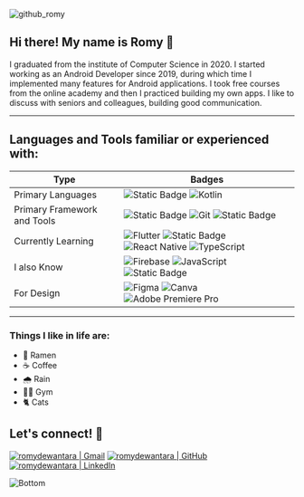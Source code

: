<!--<code><img src="https://raw.githubusercontent.com/romydewantara/romydewantara/refs/heads/main/src/romydewantara.svg"></code>
![github_banner](https://github.com/user-attachments/assets/4acf6462-925b-4e49-bc37-51e76a55c09b)
-->
![github_romy](https://github.com/user-attachments/assets/618065f7-749b-4768-8a03-553323e5d7d6)
## Hi there! My name is Romy 👋
I graduated from the institute of Computer Science in 2020. I started working as an Android Developer since 2019, during which time I implemented many features for Android applications. I took free courses from the online academy and then I practiced building my own apps. I like to discuss with seniors and colleagues, building good communication.

---
## Languages and Tools familiar or experienced with:
| Type | Badges |
| -- | -- |
| Primary Languages | ![Static Badge](https://img.shields.io/badge/Java-red?style=for-the-badge&logo=Swing&logoColor=white&logoSize=auto&color=%23ff2c2c) ![Kotlin](https://img.shields.io/badge/kotlin-%237F52FF.svg?style=for-the-badge&logo=kotlin&logoColor=white) |
| Primary Framework and Tools | ![Static Badge](https://img.shields.io/badge/Android-green?style=for-the-badge&logo=android&logoColor=white&logoSize=auto&color=Green) ![Git](https://img.shields.io/badge/git%20-%23F05033.svg?&style=for-the-badge&logo=git&logoColor=white) ![Static Badge](https://img.shields.io/badge/SourceTree-blue?style=for-the-badge&logo=sourcetree&logoColor=white&logoSize=auto&color=blue) |
| Currently Learning | ![Flutter](https://img.shields.io/badge/Flutter-%2302569B.svg?style=for-the-badge&logo=Flutter&logoColor=white) ![Static Badge](https://img.shields.io/badge/dart-blue?style=for-the-badge&logo=dart&logoColor=white&color=%2358B4F1) ![React Native](https://img.shields.io/badge/react_native-%2320232a.svg?style=for-the-badge&logo=react&logoColor=%2361DAFB) ![TypeScript](https://img.shields.io/badge/typescript-%23007ACC.svg?style=for-the-badge&logo=typescript&logoColor=white) |
| I also Know | ![Firebase](https://img.shields.io/badge/firebase-a08021?style=for-the-badge&logo=firebase&logoColor=ffcd34) ![JavaScript](https://img.shields.io/badge/javascript-%23323330.svg?style=for-the-badge&logo=javascript&logoColor=%23F7DF1E) ![Static Badge](https://img.shields.io/badge/APPIUM-purple?style=for-the-badge&logo=appium&logoColor=white&color=purple) |
| For Design | ![Figma](https://img.shields.io/badge/figma-%23F24E1E.svg?style=for-the-badge&logo=figma&logoColor=white) ![Canva](https://img.shields.io/badge/Canva-%2300C4CC.svg?style=for-the-badge&logo=Canva&logoColor=white) ![Adobe Premiere Pro](https://img.shields.io/badge/Adobe%20Premiere%20Pro-9999FF.svg?style=for-the-badge&logo=Adobe%20Premiere%20Pro&logoColor=white) |

---
### Things I like in life are:
- 🍜 Ramen
- ☕ Coffee
- 🌧️ Rain
- 🏋🏻 Gym
- 🐈 Cats

## Let's connect! 🤝
[![romydewantara | Gmail](https://img.shields.io/badge/Gmail-D14836?style=for-the-badge&logo=gmail&logoColor=white)][gmail]
[![romydewantara | GitHub](https://img.shields.io/badge/github-%23121011.svg?style=for-the-badge&logo=github&logoColor=white)][github]
[![romydewantara | LinkedIn](https://img.shields.io/badge/linkedin-%230077B5.svg?style=for-the-badge&logo=linkedin&logoColor=white)][linkedin]

[gmail]: mailto:dewantararomy@gmail.com
[github]: https://www.github.com/romydewantara
[linkedin]: https://www.linkedin.com/in/romydewantara

![Bottom](https://github.com/user-attachments/assets/40eb960d-c465-43cd-9d70-1263eaa77465)
<!--
<code><img height="40" src="https://raw.githubusercontent.com/romydewantara/romydewantara/refs/heads/main/src/java.svg"></code>
<code><img height="40" src="https://raw.githubusercontent.com/romydewantara/romydewantara/refs/heads/main/src/kotlin.svg"></code>
<code><img height="40" src="https://raw.githubusercontent.com/romydewantara/romydewantara/refs/heads/main/src/typescript.svg"></code>


<p align="center">
   <i>Let's connect!</i>
  <p align="center">
    <a href="mailto:dewantararomy@gmail.com" alt="Twitter"><img height="25" src="https://raw.githubusercontent.com/romydewantara/romydewantara/refs/heads/main/src/gmail.svg"></a>
    &emsp;<a href="https://www.linkedin.com/in/romydewantara/" alt="Linkedin"><img height="25" src="https://raw.githubusercontent.com/romydewantara/romydewantara/refs/heads/main/src/linkedin.svg"></a>
    &emsp;<a href="https://twitter.com/romydewantara" alt="Contact me"><img height="25" src="https://raw.githubusercontent.com/romydewantara/romydewantara/refs/heads/main/src/x.svg"></a>
  </p>
</p>
-->
